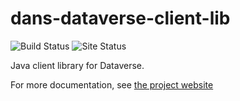 dans-dataverse-client-lib
=========================

![Build Status](https://github.com/DANS-KNAW/dans-dataverse-client-lib/actions/workflows/build.yml/badge.svg)
![Site Status](https://github.com/DANS-KNAW/dans-dataverse-client-lib/actions/workflows/docs.yml/badge.svg)

Java client library for Dataverse.

For more documentation, see [the project website](https://dans-knaw.github.io/dans-dataverse-client-lib/)